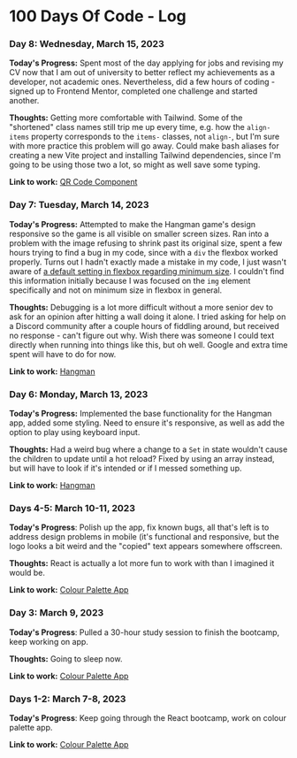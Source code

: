 # 100 Days Of Code - Log

### Day 8: Wednesday, March 15, 2023

**Today's Progress:** Spent most of the day applying for jobs and revising my CV now that I am out of university to better reflect my achievements as a developer, not academic ones. Nevertheless, did a few hours of coding - signed up to Frontend Mentor, completed one challenge and started another.

**Thoughts:** Getting more comfortable with Tailwind. Some of the "shortened" class names still trip me up every time, e.g. how the `align-items` property corresponds to the `items-` classes, not `align-`, but I'm sure with more practice this problem will go away. Could make bash aliases for creating a new Vite project and installing Tailwind dependencies, since I'm going to be using those two a lot, so might as well save some typing.

**Link to work:** [QR Code Component](https://github.com/mai-soup/qr-code-component)

### Day 7: Tuesday, March 14, 2023

**Today's Progress:** Attempted to make the Hangman game's design responsive so the game is all visible on smaller screen sizes. Ran into a problem with the image refusing to shrink past its original size, spent a few hours trying to find a bug in my code, since with a `div` the flexbox worked properly. Turns out I hadn't exactly made a mistake in my code, I just wasn't aware of [a default setting in flexbox regarding minimum size](https://stackoverflow.com/a/36247448). I couldn't find this information initially because I was focused on the `img` element specifically and not on minimum size in flexbox in general.

**Thoughts:** Debugging is a lot more difficult without a more senior dev to ask for an opinion after hitting a wall doing it alone. I tried asking for help on a Discord community after a couple hours of fiddling around, but received no response - can't figure out why. Wish there was someone I could text directly when running into things like this, but oh well. Google and extra time spent will have to do for now.

**Link to work:** [Hangman](https://hangman-two-psi.vercel.app/)

### Day 6: Monday, March 13, 2023

**Today's Progress:** Implemented the base functionality for the Hangman app, added some styling. Need to ensure it's responsive, as well as add the option to play using keyboard input.

**Thoughts:** Had a weird bug where a change to a `Set` in state wouldn't cause the children to update until a hot reload? Fixed by using an array instead, but will have to look if it's intended or if I messed something up.

**Link to work:** [Hangman](https://hangman-two-psi.vercel.app/)

### Days 4-5: March 10-11, 2023

**Today's Progress**: Polish up the app, fix known bugs, all that's left is to address design problems in mobile (it's functional and responsive, but the logo looks a bit weird and the "copied" text appears somewhere offscreen.

**Thoughts:** React is actually a lot more fun to work with than I imagined it would be.

**Link to work:** [Colour Palette App](https://react-colour-picker.vercel.app)

### Day 3: March 9, 2023

**Today's Progress**: Pulled a 30-hour study session to finish the bootcamp, keep working on app.

**Thoughts:** Going to sleep now.

**Link to work:** [Colour Palette App](https://react-colour-picker.vercel.app)

### Days 1-2: March 7-8, 2023

**Today's Progress**: Keep going through the React bootcamp, work on colour palette app.

**Link to work:** [Colour Palette App](https://react-colour-picker.vercel.app)
